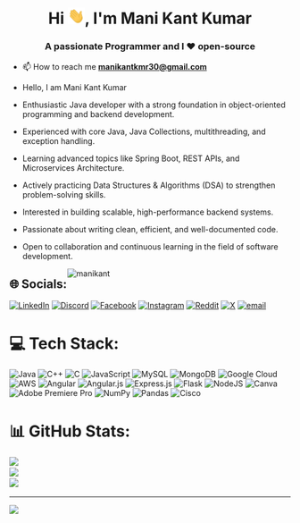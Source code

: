 <h1 align="center">Hi <img src="https://raw.githubusercontent.com/ABSphreak/ABSphreak/master/gifs/Hi.gif" width="30px">, I'm Mani Kant Kumar </h1>
<h3 align="center">A passionate Programmer and I ❤️ open-source</h3>



- 📫 How to reach me **manikantkmr30@gmail.com**
  
- Hello, I am Mani Kant Kumar
- Enthusiastic Java developer with a strong foundation in object-oriented programming and backend development.
- Experienced with core Java, Java Collections, multithreading, and exception handling.
- Learning advanced topics like Spring Boot, REST APIs, and Microservices Architecture.
- Actively practicing Data Structures & Algorithms (DSA) to strengthen problem-solving skills.
- Interested in building scalable, high-performance backend systems.
- Passionate about writing clean, efficient, and well-documented code.
- Open to collaboration and continuous learning in the field of software development.


 <img align="right" alt="manikant" width="400" src="https://anuragbhardwaj.netlify.app/codingguy.gif"/>


## 🌐 Socials:
[![LinkedIn](https://img.shields.io/badge/LinkedIn-%230077B5.svg?logo=linkedin&logoColor=white)](https://www.linkedin.com/in/manikantkmr/)
[![Discord](https://img.shields.io/badge/Discord-%237289DA.svg?logo=discord&logoColor=white)](https://discord.gg/manikant) [![Facebook](https://img.shields.io/badge/Facebook-%231877F2.svg?logo=Facebook&logoColor=white)](https://www.facebook.com/manikant.kmr30) [![Instagram](https://img.shields.io/badge/Instagram-%23E4405F.svg?logo=Instagram&logoColor=white)](https://www.instagram.com/07____manikant/?hl=en) [![Reddit](https://img.shields.io/badge/Reddit-%23FF4500.svg?logo=Reddit&logoColor=white)](https://www.reddit.com/user/SeaImpossible5978/) [![X](https://img.shields.io/badge/X-black.svg?logo=X&logoColor=white)](https://x.com/manikant30) [![email](https://img.shields.io/badge/Email-D14836?logo=gmail&logoColor=white)](mailto:manikantkmr30@gmail.com) 

# 💻 Tech Stack:
![Java](https://img.shields.io/badge/java-%23ED8B00.svg?style=for-the-badge&logo=openjdk&logoColor=white) ![C++](https://img.shields.io/badge/c++-%2300599C.svg?style=for-the-badge&logo=c%2B%2B&logoColor=white) ![C](https://img.shields.io/badge/c-%2300599C.svg?style=for-the-badge&logo=c&logoColor=white) ![JavaScript](https://img.shields.io/badge/javascript-%23323330.svg?style=for-the-badge&logo=javascript&logoColor=%23F7DF1E) ![MySQL](https://img.shields.io/badge/mysql-4479A1.svg?style=for-the-badge&logo=mysql&logoColor=white) ![MongoDB](https://img.shields.io/badge/MongoDB-%234ea94b.svg?style=for-the-badge&logo=mongodb&logoColor=white) ![Google Cloud](https://img.shields.io/badge/GoogleCloud-%234285F4.svg?style=for-the-badge&logo=google-cloud&logoColor=white) ![AWS](https://img.shields.io/badge/AWS-%23FF9900.svg?style=for-the-badge&logo=amazon-aws&logoColor=white) ![Angular](https://img.shields.io/badge/angular-%23DD0031.svg?style=for-the-badge&logo=angular&logoColor=white) ![Angular.js](https://img.shields.io/badge/angular.js-%23E23237.svg?style=for-the-badge&logo=angularjs&logoColor=white) ![Express.js](https://img.shields.io/badge/express.js-%23404d59.svg?style=for-the-badge&logo=express&logoColor=%2361DAFB) ![Flask](https://img.shields.io/badge/flask-%23000.svg?style=for-the-badge&logo=flask&logoColor=white) ![NodeJS](https://img.shields.io/badge/node.js-6DA55F?style=for-the-badge&logo=node.js&logoColor=white)  ![Canva](https://img.shields.io/badge/Canva-%2300C4CC.svg?style=for-the-badge&logo=Canva&logoColor=white) ![Adobe Premiere Pro](https://img.shields.io/badge/Adobe%20Premiere%20Pro-9999FF.svg?style=for-the-badge&logo=Adobe%20Premiere%20Pro&logoColor=white) ![NumPy](https://img.shields.io/badge/numpy-%23013243.svg?style=for-the-badge&logo=numpy&logoColor=white) ![Pandas](https://img.shields.io/badge/pandas-%23150458.svg?style=for-the-badge&logo=pandas&logoColor=white) ![Cisco](https://img.shields.io/badge/cisco-%23049fd9.svg?style=for-the-badge&logo=cisco&logoColor=black)

# 📊 GitHub Stats:
![](https://github-readme-stats.vercel.app/api?username=manikant30&theme=dark&hide_border=false&include_all_commits=true&count_private=false)<br/>
![](https://github-readme-streak-stats.herokuapp.com/?user=manikant30&theme=dark&hide_border=false)<br/>
![](https://github-readme-stats.vercel.app/api/top-langs/?username=manikant30&theme=dark&hide_border=false&include_all_commits=true&count_private=false&layout=compact)

---
[![](https://visitcount.itsvg.in/api?id=manikant30&icon=0&color=0)](https://visitcount.itsvg.in)

<!-- Proudly created with GPRM ( https://gprm.itsvg.in ) -->
